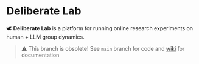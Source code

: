 # Deliberate Lab

🕊️ **Deliberate Lab** is a platform for running online research experiments
on human + LLM group dynamics.

> ⚠️ This branch is obsolete! See `main` branch for code
> and [wiki](github.com/PAIR-code/deliberate-lab/wiki) for documentation
